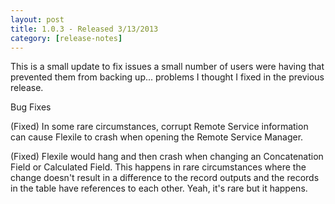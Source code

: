 ```yaml
---
layout: post
title: 1.0.3 - Released 3/13/2013
category: [release-notes]
---
```


This is a small update to fix issues a small number of users were having that prevented them from backing up... problems I thought I fixed in the previous release. 

Bug Fixes

(Fixed) In some rare circumstances, corrupt Remote Service information can cause Flexile to crash when opening the Remote Service Manager.

(Fixed) Flexile would hang and then crash when changing an Concatenation Field or Calculated Field. This happens in rare circumstances where the change doesn't result in a difference to the record outputs and the records in the table have references to each other. Yeah, it's rare but it happens.

 

 

 

